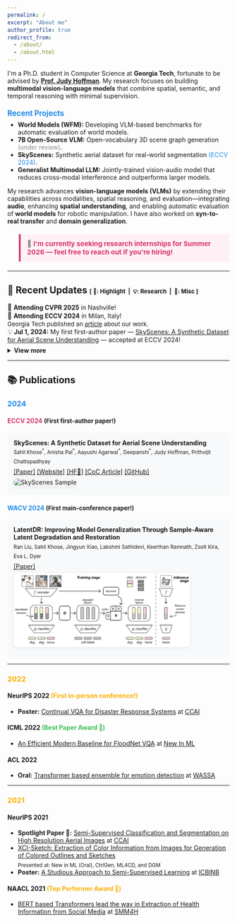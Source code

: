 ```yaml
---
permalink: /
excerpt: "About me"
author_profile: true
redirect_from: 
  - /about/
  - /about.html
---
```

I'm a Ph.D. student in Computer Science at <b>Georgia Tech</b>, fortunate to be advised by <a href="https://faculty.cc.gatech.edu/~judy/" target="_blank"><b>Prof. Judy Hoffman</b></a>. My research focuses on building <b>multimodal vision-language models</b> that combine spatial, semantic, and temporal reasoning with minimal supervision.

<div style="margin:1.5em 0 1em 0;">
  <span style="font-size:1.2em; font-weight:bold; color:#228be6;">Recent Projects</span>
  <ul style="margin-top:0.5em;">
    <li><b>World Models (WFM):</b> Developing VLM-based benchmarks for automatic evaluation of world models.</li>
    <li><b>7B Open-Source VLM:</b> Open-vocabulary 3D scene graph generation <span style="color:#868e96;">(under review)</span>.</li>
    <li><b>SkyScenes:</b> Synthetic aerial dataset for real-world segmentation <span style="color:#228be6;">(ECCV 2024)</span>.</li>
    <li><b>Generalist Multimodal LLM:</b> Jointly-trained vision-audio model that reduces cross-modal interference and outperforms larger models.</li>
  </ul>
</div>

My research advances <b>vision-language models (VLMs)</b> by extending their capabilities across modalities, spatial reasoning, and evaluation—integrating <b>audio</b>, enhancing <b>spatial understanding</b>, and enabling automatic evaluation of <b>world models</b> for robotic manipulation. I have also worked on <b>syn-to-real transfer</b> and <b>domain generalization</b>.

<!-- I regularly review for top conferences (NeurIPS, CVPR, ECCV) and have published in both vision and language communities. -->

<div style="margin:1.5em 0;">
  <blockquote style="background:#fff0f6; border-left:4px solid #d6336c; padding:0.8em 1em; font-size:1.08em;">
    💼 <span style="color:#d6336c; font-weight:bold;">I'm currently seeking research internships for Summer 2026 — feel free to reach out if you're hiring!</span>
  </blockquote>
</div>

---

## 📝 Recent Updates <span style="font-size:small;">[ <b>🌟</b>: Highlight &nbsp;|&nbsp; <b>💡</b>: Research &nbsp;|&nbsp; <b>📆</b>: Misc ]</span>

<ul style="list-style-type:none; padding-left:0; margin-bottom:0.5em;">
  <li>
    <span style="font-size:1.1em;">🌟</span> <b>Attending CVPR 2025</b> in Nashville!
  </li>
  <li>
    <span style="font-size:1.1em;">🌟</span> <b>Attending ECCV 2024</b> in Milan, Italy!<br>
    <span style="font-size:0.97em;">Georgia Tech published an <a href="https://www.cc.gatech.edu/news/skyscenes-dataset-could-lead-safe-reliable-autonomous-flying-vehicles">article</a> about our work.</span>
  </li>
  <li>
    <span style="font-size:1.1em;">💡</span> <b>Jul 1, 2024:</b> My first first-author paper — <a href="https://arxiv.org/abs/2312.06719">SkyScenes: A Synthetic Dataset for Aerial Scene Understanding</a> — accepted at ECCV 2024!
  </li>
</ul>

<details>
  <summary style="cursor:pointer; font-weight:bold;">View more</summary>
  <ul style="list-style-type:none; padding-left:0; margin-top:0.5em;">
    <li>
      <span style="font-size:1.1em;">🌟</span> <b>Apr 1, 2024:</b> Joining Georgia Tech for Ph.D. CS under <b>Prof. Judy Hoffman</b> (Fall 2024).
    </li>
    <li>
      <span style="font-size:1.1em;">📆</span> <b>Mar 12, 2024:</b> Serving as a reviewer for ECCV 2024.
    </li>
    <li>
      <span style="font-size:1.1em;">💡</span> <b>Oct 24, 2023:</b> My first main-conference paper — <a href="https://arxiv.org/abs/2308.14596">LatentDR: Improving Model Generalization Through Sample-Aware Latent Degradation and Restoration</a> — accepted at WACV 2024!
    </li>
    <li>
      <span style="font-size:1.1em;">🌟</span> Attended NeurIPS 2022 in New Orleans, LA, USA (my first in-person conference!).
    </li>
    <li>
      <span style="font-size:1.1em;">🌟</span> <b>Apr 4, 2022:</b> Admitted to the <a href="https://www.cc.gatech.edu/degree-programs/master-science-computer-science">MS CS</a> program at <a href="https://www.gatech.edu/">Georgia Tech</a> for Fall 2022!
    </li>
  </ul>
</details>

---

## 📚 Publications

### <span style="color:#228be6;">2024</span>

#### <span style="color:#d6336c;">ECCV 2024</span> <span style="font-size:0.95em;">(First first-author paper!)</span>
<div style="background:#f8f9fa; border-radius:8px; padding:1em; margin-bottom:1em;">
  <b>SkyScenes: A Synthetic Dataset for Aerial Scene Understanding</b><br>
  <sub>Sahil Khose<sup>*</sup>, Anisha Pal<sup>*</sup>, Aayushi Agarwal<sup>*</sup>, Deepanshi<sup>*</sup>, Judy Hoffman, Prithvijit Chattopadhyay</sub>
  <div style="margin:0.5em 0;">
    <a href="https://arxiv.org/abs/2312.06719">[Paper]</a>
    <a href="https://hoffman-group.github.io/SkyScenes/">[Website]</a>
    <a href="https://huggingface.co/datasets/hoffman-lab/SkyScenes">[HF🤗]</a>
    <a href="https://www.cc.gatech.edu/news/skyscenes-dataset-could-lead-safe-reliable-autonomous-flying-vehicles">[CoC Article]</a>
    <a href="https://github.com/hoffman-group/SkyScenes">[GitHub]</a>
  </div>
  <img src="/images/skyscenes.png" alt="SkyScenes Sample" style="max-width:400px; border-radius:8px; margin-bottom:0.5em; box-shadow:0 2px 8px rgba(0,0,0,0.08);"/>
</div>

#### <span style="color:#228be6;">WACV 2024</span> <span style="font-size:0.95em;">(First main-conference paper!)</span>
<div style="background:#f8f9fa; border-radius:8px; padding:1em; margin-bottom:1em;">
  <b>LatentDR: Improving Model Generalization Through Sample-Aware Latent Degradation and Restoration</b><br>
  <sub>Ran Liu, Sahil Khose, Jingyun Xiao, Lakshmi Sathidevi, Keerthan Ramnath, Zsolt Kira, Eva L. Dyer</sub>
  <div style="margin:0.5em 0;">
    <a href="https://arxiv.org/abs/2308.14596">[Paper]</a>
  </div>
  <img src="./images/latentdr.png" alt="LatentDR Sample" style="max-width:400px; border-radius:8px; margin-bottom:0.5em; box-shadow:0 2px 8px rgba(0,0,0,0.08);"/>
</div>

---

### <span style="color:#fab005;">2022</span>

#### NeurIPS 2022 <span style="color:#fab005;">(First in-person conference!)</span>
- <strong>Poster:</strong> <a href="https://arxiv.org/abs/2209.10320">Continual VQA for Disaster Response Systems</a> at <a href="https://www.climatechange.ai/events/neurips2022">CCAI</a>

#### ICML 2022 <span style="color:#40c057;">(Best Paper Award 🌟)</span>
- <a href="https://arxiv.org/abs/2205.15025">An Efficient Modern Baseline for FloodNet VQA</a> at <a href="https://ablacan.github.io/NewInML2022_ICML/">New In ML</a>

#### ACL 2022
- <strong>Oral:</strong> <a href="https://arxiv.org/abs/2203.11899">Transformer based ensemble for emotion detection</a> at <a href="https://wassa-workshop.github.io/">WASSA</a>

---

### <span style="color:#fab005;">2021</span>

#### NeurIPS 2021
- <strong>Spotlight Paper 🌟:</strong> <a href="https://arxiv.org/abs/2105.08655">Semi-Supervised Classification and Segmentation on High Resolution Aerial Images</a> at <a href="https://www.climatechange.ai/events/neurips2021.html">CCAI</a>
- <a href="https://arxiv.org/abs/2108.11554">XCI-Sketch: Extraction of Color Information from Images for Generation of Colored Outlines and Sketches</a>  
  <sub>Presented at: New in ML (Oral), CtrlGen, ML4CD, and DGM</sub>
- <strong>Poster:</strong> <a href="https://arxiv.org/abs/2109.08924">A Studious Approach to Semi-Supervised Learning</a> at <a href="https://i-cant-believe-its-not-better.github.io/neurips2021/">ICBINB</a>

#### NAACL 2021 <span style="color:#fab005;">(Top Performer Award 🌟)</span>
- <a href="https://aclanthology.org/2021.smm4h-1.5/">BERT based Transformers lead the way in Extraction of Health Information from Social Media</a> at <a href="https://healthlanguageprocessing.org/smm4h-2021/">SMM4H</a>